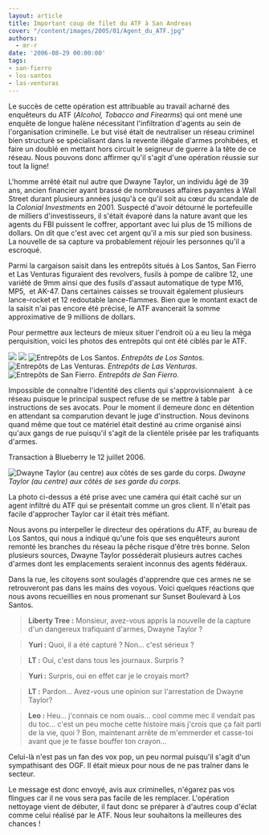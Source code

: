 ```yaml
---
layout: article
title: Important coup de filet du ATF à San Andreas
cover: "/content/images/2005/01/Agent_du_ATF.jpg"
authors:
  - mr-r
date: '2006-08-29 00:00:00'
tags:
- san-fierro
- los-santos
- las-venturas
---
```


Le succès de cette opération est attribuable au travail acharné des enquêteurs du ATF (_Alcohol, Tobacco and Firearms_) qui ont mené une enquête de longue halène nécessitant l'infiltration d'agents au sein de l'organisation criminelle. Le but visé était de neutraliser un réseau criminel bien structuré se spécialisant dans la revente illégale d'armes prohibées, et faire un doublé en mettant hors circuit le seigneur de guerre à la tête de ce réseau. Nous pouvons donc affirmer qu'il s'agit d'une opération réussie sur tout la ligne!

L'homme arrêté était nul autre que Dwayne Taylor, un individu âgé de 39 ans, ancien financier ayant brassé de nombreuses affaires payantes à Wall Street durant plusieurs années jusqu'à ce qu'il soit au cœur du scandale de la _Colonial Investments_ en 2001. Suspecté d'avoir détourné le portefeuille de milliers d'investisseurs, il s'était évaporé dans la nature avant que les agents du FBI puissent le coffrer, apportant avec lui plus de 15 millions de dollars. On dit que c'est avec cet argent qu'il a mis sur pied son business. La nouvelle de sa capture va probablement réjouir les personnes qu'il a escroqué.

Parmi la cargaison saisit dans les entrepôts situés à Los Santos, San Fierro et Las Venturas figuraient des revolvers, fusils à pompe de calibre 12, une variété de 9mm ainsi que des fusils d'assaut automatique de type M16, MP5,&nbsp; et AK-47. Dans certaines caisses se trouvait également plusieurs lance-rocket et 12 redoutable lance-flammes. Bien que le montant exact de la saisit n'ai pas encore été précisé, le ATF avancerait la somme approximative de 9 millions de dollars.

Pour permettre aux lecteurs de mieux situer l'endroit où a eu lieu la méga perquisition, voici les photos des entrepôts qui ont été ciblés par le ATF.

![](/content/images/2005/01/Entrepot_LS.jpg)
![](/content/images/2005/01/Entrepot_LS__2_.jpg)
![Entrepôts de Los Santos.](/content/images/2005/01/Entrepot_LS__3_.jpg)
_Entrepôts de Los Santos._[](/content/images/2005/01/Entrepot_LV.jpg)
![Entrepôts de Las Venturas.](/content/images/2005/01/Entrepot_LV__2_.jpg)
_Entrepôts de Las Venturas._[](/content/images/2005/01/Entrepot_SF.jpg)
![Entrepôts de San Fierro.](/content/images/2005/01/Entrepot_SF__2_.jpg)
_Entrepôts de San Fierro._

Impossible de connaître l'identité des clients qui s'approvisionnaient&nbsp; à ce réseau puisque le principal suspect refuse de se mettre à table par instructions de ses avocats. Pour le moment il demeure donc en détention en attendant sa comparution devant le juge d'instruction. Nous devinons quand même que tout ce matériel était destiné au crime organisé ainsi qu'aux gangs de rue puisqu'il s'agit de la clientèle prisée par les trafiquants d'armes.

Transaction à Blueberry le 12 juillet 2006.

![Dwayne Taylor (au centre) aux côtés de ses garde du corps.](/content/images/2005/01/Dwayne_Taylor.jpg)
_Dwayne Taylor (au centre) aux côtés de ses garde du corps._

La photo ci-dessus a été prise avec une caméra qui était caché sur un agent infiltré du ATF qui se présentait comme un gros client. Il n'était pas facile d'approcher Taylor car il était très méfiant.

Nous avons pu interpeller le directeur des opérations du ATF, au bureau de Los Santos, qui nous a indiqué qu'une fois que ses enquêteurs auront remonté les branches du réseau la pêche risque d'être très bonne. Selon plusieurs sources, Dwayne Taylor posséderait plusieurs autres caches d'armes dont les emplacements seraient inconnus des agents fédéraux.

Dans la rue, les citoyens sont soulagés d'apprendre que ces armes ne se retrouveront pas dans les mains des voyous. Voici quelques réactions que nous avons recueillies en nous promenant sur Sunset Boulevard à Los Santos.

> **Liberty Tree :** Monsieur, avez-vous appris la nouvelle de la capture d'un dangereux trafiquant d'armes, Dwayne Taylor ?

> **Yuri :** Quoi, il a été capturé ? Non... c'est sérieux ?

> **LT :** Oui, c'est dans tous les journaux. Surpris ?

> **Yuri :** Surpris, oui en effet car je le croyais mort?

> **LT :** Pardon... Avez-vous une opinion sur l'arrestation de Dwayne Taylor?

> **Leo :** Heu... j'connais ce nom ouais... cool comme mec il vendait pas du toc... c'est un peu moche cette histoire mais j'crois que ça fait parti de la vie, quoi ? Bon, maintenant arrête de m'emmerder et casse-toi avant que je te fasse bouffer ton crayon...

Celui-là n'est pas un fan des vox pop, un peu normal puisqu'il s'agit d'un sympathisant des OGF. Il était mieux pour nous de ne pas traîner dans le secteur.

Le message est donc envoyé, avis aux criminelles, n'égarez pas vos flingues car il ne vous sera pas facile de les remplacer. L'opération nettoyage vient de débuter, il faut donc se préparer à d'autres coup d'éclat comme celui réalisé par le ATF. Nous leur souhaitons la meilleures des chances !